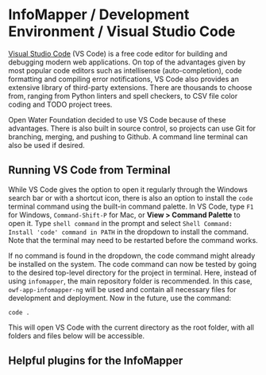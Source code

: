 # InfoMapper / Development Environment / Visual Studio Code #

<a href="https://code.visualstudio.com/" target="_blank">Visual Studio Code</a> (VS Code)
is a free code editor for building and debugging modern web applications. On top of
the advantages given by most popular code editors such as intellisense (auto-completion),
code formatting and compiling error notifications, VS Code also provides an extensive
library of third-party extensions. There are thousands to choose from, ranging from
Python linters and spell checkers, to CSV file color coding and TODO project trees.

Open Water Foundation decided to use VS Code because of these advantages. There is
also built in source control, so projects can use Git for branching, merging, and
pushing to Github. A command line terminal can also be used if desired.

## Running VS Code from Terminal ##

While VS Code gives the option to open it regularly through the Windows search bar
or with a shortcut icon, there is also an option to install the `code` terminal command
using the built-in command palette. In VS Code, type `F1` for Windows, `Command-Shift-P`
for Mac, or **View > Command Palette** to open it. Type `shell command` in the prompt
and select `Shell Command: Install 'code' command in PATH` in the dropdown to install
the command. Note that the terminal may need to be restarted before the command works.

If no command is found in the dropdown, the code command might already be installed
on the system. The code command can now be tested by going to the desired top-level
directory for the project in terminal. Here, instead of using `infomapper`, the main
repository folder is recommended. In this case, `owf-app-infomapper-ng` will be used
and contain all necessary files for development and deployment. Now in the future,
use the command:

```
code .
```

This will open VS Code with the current directory as the root folder, with all folders
and files below will be accessible. 

## Helpful plugins for the InfoMapper ##